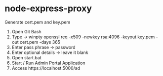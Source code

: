 ﻿# node-express-proxy

Generate cert.pem and key.pem

1. Open Git Bash
2. Type -> winpty openssl req -x509 -newkey rsa:4096 -keyout key.pem -out cert.pem -days 365
3. Enter pass phrase -> password
4. Enter optional details -> leave it blank
5. Open start.bat
6. Start / Run Admin Portal Application
7. Access https://localhost:5000/ad

